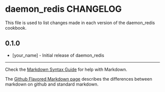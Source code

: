 daemon_redis CHANGELOG
======================

This file is used to list changes made in each version of the daemon_redis cookbook.

0.1.0
-----
- [your_name] - Initial release of daemon_redis

- - -
Check the [Markdown Syntax Guide](http://daringfireball.net/projects/markdown/syntax) for help with Markdown.

The [Github Flavored Markdown page](http://github.github.com/github-flavored-markdown/) describes the differences between markdown on github and standard markdown.
